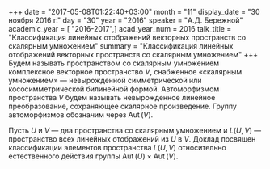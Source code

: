 +++
date = "2017-05-08T01:22:40+03:00"
month = "11"
display_date = "30 ноября 2016 г."
day = "30"
year = "2016"
speaker = "А.Д. Бережной"
academic_year = [ "2016-2017",]
acad_year_num = 2016
talk_title = "Классификация линейных отображений векторных пространств со скалярным умножением"
summary = "Классификация линейных отображений векторных пространств со скалярным умножением"
+++
Будем называть пространством со скалярным умножением комплексное векторное
пространство $V$, снабженное «скалярным умножением» — невырожденной
симметрической или кососимметрической билинейной формой. Автоморфизмом
пространства $V$ будем называть невырожденное линейное преобразование,
сохраняющее скалярное произведение. Группу автоморфизмов обозначим через
$\operatorname{Aut}(V)$.

Пусть $U$ и $V$ — два пространства со скалярным умножением и $L(U,V)$ —
пространство всех линейных отображений из $U$ в $V$. Доклад посвящен
классификации элементов пространства $L(U,V)$ относительно естественного
действия группы $\operatorname{Aut}(U) \times\operatorname{Aut}(V)$.


